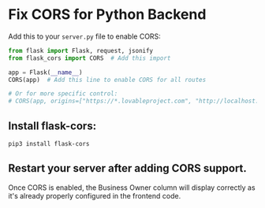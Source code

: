# Fix CORS for Python Backend

Add this to your `server.py` file to enable CORS:

```python
from flask import Flask, request, jsonify
from flask_cors import CORS  # Add this import

app = Flask(__name__)
CORS(app)  # Add this line to enable CORS for all routes

# Or for more specific control:
# CORS(app, origins=["https://*.lovableproject.com", "http://localhost:*"])
```

## Install flask-cors:
```bash
pip3 install flask-cors
```

## Restart your server after adding CORS support.

Once CORS is enabled, the Business Owner column will display correctly as it's already properly configured in the frontend code.

